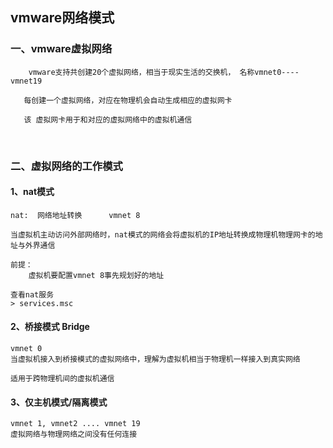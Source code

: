 ## vmware网络模式

### 一、vmware虚拟网络 

```
	vmware支持共创建20个虚拟网络，相当于现实生活的交换机， 名称vmnet0----vmnet19 

​	每创建一个虚拟网络，对应在物理机会自动生成相应的虚拟网卡 

​	该 虚拟网卡用于和对应的虚拟网络中的虚拟机通信
```

​	

### 二、虚拟网络的工作模式



#### 1、nat模式

```
nat:  网络地址转换      vmnet 8

当虚拟机主动访问外部网络时，nat模式的网络会将虚拟机的IP地址转换成物理机物理网卡的地址与外界通信

前提：
	虚拟机要配置vmnet 8事先规划好的地址

查看nat服务 
> services.msc
```



#### 2、桥接模式  Bridge

```
vmnet 0
当虚拟机接入到桥接模式的虚拟网络中，理解为虚拟机相当于物理机一样接入到真实网络  

适用于跨物理机间的虚拟机通信
```





#### 3、仅主机模式/隔离模式

```
vmnet 1, vmnet2 .... vmnet 19
虚拟网络与物理网络之间没有任何连接 
```















